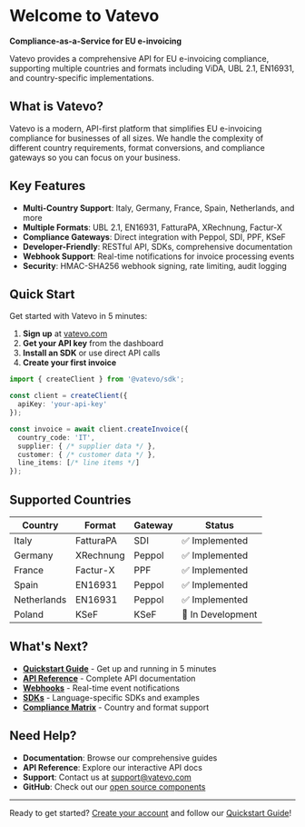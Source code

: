 # Welcome to Vatevo

**Compliance-as-a-Service for EU e-invoicing**

Vatevo provides a comprehensive API for EU e-invoicing compliance, supporting multiple countries and formats including ViDA, UBL 2.1, EN16931, and country-specific implementations.

## What is Vatevo?

Vatevo is a modern, API-first platform that simplifies EU e-invoicing compliance for businesses of all sizes. We handle the complexity of different country requirements, format conversions, and compliance gateways so you can focus on your business.

## Key Features

- **Multi-Country Support**: Italy, Germany, France, Spain, Netherlands, and more
- **Multiple Formats**: UBL 2.1, EN16931, FatturaPA, XRechnung, Factur-X
- **Compliance Gateways**: Direct integration with Peppol, SDI, PPF, KSeF
- **Developer-Friendly**: RESTful API, SDKs, comprehensive documentation
- **Webhook Support**: Real-time notifications for invoice processing events
- **Security**: HMAC-SHA256 webhook signing, rate limiting, audit logging

## Quick Start

Get started with Vatevo in 5 minutes:

1. **Sign up** at [vatevo.com](https://vatevo.com)
2. **Get your API key** from the dashboard
3. **Install an SDK** or use direct API calls
4. **Create your first invoice**

```typescript
import { createClient } from '@vatevo/sdk';

const client = createClient({
  apiKey: 'your-api-key'
});

const invoice = await client.createInvoice({
  country_code: 'IT',
  supplier: { /* supplier data */ },
  customer: { /* customer data */ },
  line_items: [/* line items */]
});
```

## Supported Countries

| Country | Format | Gateway | Status |
|---------|--------|---------|--------|
| Italy | FatturaPA | SDI | ✅ Implemented |
| Germany | XRechnung | Peppol | ✅ Implemented |
| France | Factur-X | PPF | ✅ Implemented |
| Spain | EN16931 | Peppol | ✅ Implemented |
| Netherlands | EN16931 | Peppol | ✅ Implemented |
| Poland | KSeF | KSeF | 🚧 In Development |

## What's Next?

- **[Quickstart Guide](quickstart)** - Get up and running in 5 minutes
- **[API Reference](api/overview)** - Complete API documentation
- **[Webhooks](webhooks/overview)** - Real-time event notifications
- **[SDKs](sdks/typescript)** - Language-specific SDKs and examples
- **[Compliance Matrix](compliance/matrix)** - Country and format support

## Need Help?

- **Documentation**: Browse our comprehensive guides
- **API Reference**: Explore our interactive API docs
- **Support**: Contact us at [support@vatevo.com](mailto:support@vatevo.com)
- **GitHub**: Check out our [open source components](https://github.com/gabriellagziel/vatEvo)

---

Ready to get started? [Create your account](https://vatevo.com) and follow our [Quickstart Guide](quickstart)!
